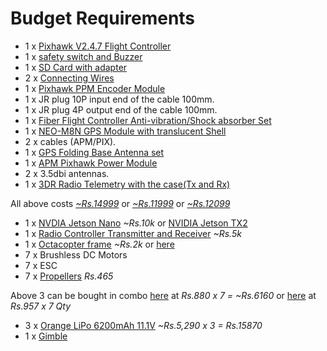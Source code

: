# Budget Requirements

- 1 x [Pixhawk V2.4.7 Flight Controller](https://robu.in/product/pixhawk-px4-autopilot-pix-2-4-8-32-bit-flight-controller/)
- 1 x [safety switch and Buzzer](https://robu.in/product/pixhawk-buzzer-switch/)
- 1 x [SD Card with adapter](https://www.amazon.in/dp/B073K14CVB/ref=psdc_1375393031_t1_B00488G6P8)
- 2 x [Connecting Wires](https://www.amazon.in/pigtail-connector-quadcotper-controller-Pixhawk/dp/B07P94WM3Y/)
- 1 x [Pixhawk PPM Encoder Module](https://www.amazon.in/Generic-Pixhawk-MegaPirate-Multiwii-Controller/dp/B06Y45TZ59/)
- 1 x JR plug 10P input end of the cable 100mm.
- 1 x JR plug 4P output end of the cable 100mm.
- 1 x [Fiber Flight Controller Anti-vibration/Shock absorber Set](https://www.amazon.in/Electrodose-Control-Anti-vibration-Absorber-Quadcopter/dp/B07P5NPQ4D/)
- 1 x [NEO-M8N GPS Module with translucent Shell](https://robu.in/product/ublox-neo-m8n-gps-for-apm-and-pixhawk-flight-controller/)
- 2 x cables (APM/PIX).
- 1 x [GPS Folding Base Antenna set](https://www.amazon.in/Kewholesale-Universal-Folding-Antenna-Base/dp/B07V77NTX4)
- 1 x [APM Pixhawk Power Module](https://www.amazon.in/dp/B079TNNH4N/ref=cm_sw_r_wa_apa_i_pvohDbSQFKPHZ)
- 2 x 3.5dbi antennas.
- 1 x [3DR Radio Telemetry with the case(Tx and Rx)](https://www.amazon.in/dp/B07B2NZ7JZ/ref=cm_sw_r_wa_apa_i_twohDb8YR0NS6)

All above costs [*~Rs.14999*](https://robu.in/product/pixhawk-px4-2-4-6-flight-controller-w-shock-absorber-ublox-neo-m8n-gps-gps-folding-antenna-base-set-pixhawk-power-module-433mhz-telemetry-combo-kit/) or [*~Rs.11999*](https://robu.in/product/pixhawk-px4-2-4-6-flight-controller-w-shock-absorber-ublox-neo-m8n-gps-gps-folding-antenna-base-set-pixhawk-power-module-combo-kit/) or [*~Rs.12099*](https://robu.in/product/pixhawk-px4-2-4-8-flight-controller-w-shock-absorber-ublox-neo-m8n-gps-gps-folding-antenna-base-set-pixhawk-power-module-433mhz-telemetry-ppm-encoder-combo-kit/)

- 1 x [NVDIA Jetson Nano](https://www.amazon.in/NVIDIA-945134500000000-Jetson-Nano/dp/B07PZHBDKT/ref=pd_rhf_ee_p_img_4?_encoding=UTF8&psc=1&refRID=XEQ13D1FWPEK3R6BDEJ4) *~Rs.10k* or [NVIDIA Jetson TX2](https://www.amazon.in/nVidia-Tegra-X1945-82771-0000-000-Jetson-Development/dp/B06XPFH939)
- 1 x [Radio Controller Transmitter and Receiver](https://robu.in/product/flysky-fs-i6-2-4g-6ch-ppm-rc-transmitter-with-fs-ia6b-receiver/) *~Rs.5k*
- 1 x [Octacopter frame](https://robu.in/product/f550-hexa-rotor-air-frame-kit-550-mm-hexacopter-fram-with-landing-gear-and-integrated-pcb/) *~Rs.2k* or [here](https://www.amazon.in/dp/B07KWPGKLF/ref=cm_sw_r_wa_apa_i_dqohDbPDJA68E)
- 7 x Brushless DC Motors
- 7 x ESC
- 7 x [Propellers](https://www.amazon.in/dp/B07236RMN3/ref=cm_sw_r_wa_apa_i_NyohDb4W3XQJZ) *Rs.465*

Above 3 can be bought in combo [here](https://robu.in/product/a2212-1400kv-brushless-motor-30a-esc-1045-propeller-set/) at *Rs.880 x 7 = ~Rs.6160* or [here](https://www.amazon.in/Robocraze-A2212-Brushless-Motor-Propeller/dp/B07DWV614F) at *Rs.957 x 7 Qty*
- 3 x [Orange LiPo 6200mAh 11.1V](https://robu.in/product/orange-11-1v-6200mah-3s-40c-lipo-battery-pack-xt60-connector/) *~Rs.5,290 x 3 = Rs.15870*
- 1 x [Gimble](https://www.amazon.in/dp/B07MXHB24F/ref=cm_sw_r_wa_apa_i_3wohDbTMRQ1RZ)
